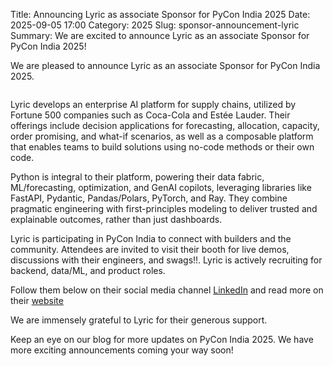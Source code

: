 Title: Announcing Lyric as associate Sponsor for PyCon India 2025
Date: 2025-09-05 17:00
Category: 2025
Slug: sponsor-announcement-lyric
Summary: We are excited to announce Lyric as an associate Sponsor for PyCon India 2025!

<!-- PELICAN_END_SUMMARY -->

We are pleased to announce Lyric as an associate Sponsor for PyCon India 2025.

<p align="center" data-aos="fade-right"  data-aos-duration="1000">
    <img src="{static}/images/2025/sponsors/lyric.svg" alt="" class="img-fluid" style="border-radius: 0%; max-height: 100px;">
</p>

Lyric develops an enterprise AI platform for supply chains, utilized by Fortune 500 companies such as Coca-Cola and Estée Lauder. Their offerings include decision applications for forecasting, allocation, capacity, order promising, and what-if scenarios, as well as a composable platform that enables teams to build solutions using no-code methods or their own code.

Python is integral to their platform, powering their data fabric, ML/forecasting, optimization, and GenAI copilots, leveraging libraries like FastAPI, Pydantic, Pandas/Polars, PyTorch, and Ray. They combine pragmatic engineering with first-principles modeling to deliver trusted and explainable outcomes, rather than just dashboards.

Lyric is participating in PyCon India to connect with builders and the community. Attendees are invited to visit their booth for live demos, discussions with their engineers, and swags!!. Lyric is actively recruiting for backend, data/ML, and product roles.

Follow them below on their social media channel [LinkedIn](https://www.linkedin.com/company/lyric-tech) and read more on their [website](https://lyric.tech/)

We are immensely grateful to Lyric for their generous support.

Keep an eye on our blog for more updates on PyCon India 2025. We have more exciting announcements coming your way soon!

